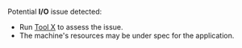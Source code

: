 Potential __I/O__ issue detected:
- Run [Tool X](http://google.com) to assess the issue.
- The machine's resources may be under spec for the application.
